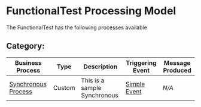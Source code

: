 # FunctionalTest Processing Model
The FunctionalTest has the following processes available

## Category: 

| Business Process | Type | Description | Triggering Event | Message Produced |
| ---------------- | ---- | ------------| ---------------- | ---------------- |
| [Synchronous Process](SynchronousProcess.md) | Custom | This is a sample Synchronous | [Simple Event](SynchronousProcess.md#simple-event-event) | *N/A* |



